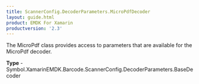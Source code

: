 ```yaml
---
title: ScannerConfig.DecoderParameters.MicroPdfDecoder
layout: guide.html
product: EMDK For Xamarin
productversion: '2.3'
---
```

The MicroPdf class provides access to parameters that are available for the MicroPdf decoder.

**Type** - Symbol.XamarinEMDK.Barcode.ScannerConfig.DecoderParameters.BaseDecoder







